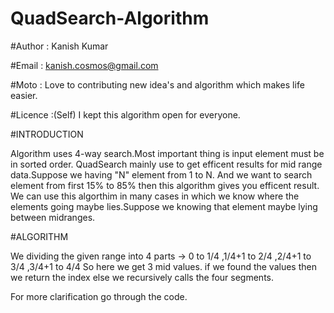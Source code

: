 # QuadSearch-Algorithm

#Author : Kanish Kumar

#Email  : kanish.cosmos@gmail.com

#Moto   : Love to contributing new idea's and algorithm which makes life easier.

#Licence :(Self) I kept this algorithm open for everyone.

#INTRODUCTION 

Algorithm uses 4-way search.Most important thing is input element must be in sorted order.
QuadSearch mainly use to get efficent results for mid range data.Suppose we having "N" element from 1 to N.
And we want to search element from first 15% to 85% then this algorithm gives you efficent result.
We can use this algorthim in many cases in which we know where the elements going maybe lies.Suppose we knowing that element maybe
lying between midranges.

#ALGORITHM

We dividing the given range into 4 parts
  -> 0 to 1/4 ,1/4+1 to 2/4 ,2/4+1 to 3/4 ,3/4+1 to 4/4
  So here we get 3 mid values.
  if we found the values then we return the index 
  else we recursively calls the four segments.
  
  For more clarification go through the code.
  
  
 


